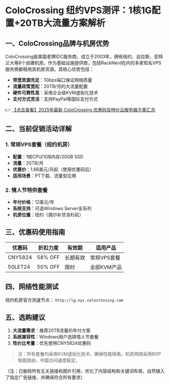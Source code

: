 # ColoCrossing 纽约VPS测评：1核1G配置+20TB大流量方案解析

## 一、ColoCrossing品牌与机房优势

ColoCrossing是美国老牌IDC服务商，成立于2003年，拥有纽约、达拉斯、亚特兰大等8个自建机房。作为基础设施提供商，包括RackNerd在内的多家知名VPS服务商都租用其机房资源。其核心优势包括：

- **带宽资源充足**：1Gbps端口保证网络质量
- **流量政策宽松**：20TB/月的大流量配置
- **硬件可靠性高**：采用企业级KVM虚拟化技术
- **支付方式灵活**：支持PayPal等国际支付方式

👉 [【点击查看】2025年最新 ColoCrossing 优惠码及特价云服务器方案汇总](https://bit.ly/ColoCrossing)

## 二、当前促销活动详解

### 1. 常规VPS套餐（纽约机房）
- **配置**：1核CPU/1GB内存/20GB SSD
- **流量**：20TB/月
- **优惠价**：1.66美元/月起（使用优惠码后）
- **适用场景**：PT下载、流量型应用

### 2. 情人节特供套餐
- **年付价格**：12美元/年
- **系统支持**：可选Windows Server全系列
- **机房位置**：纽约（偶尔补货洛杉矶）

## 三、优惠码使用指南

| 优惠码       | 折扣力度 | 有效期   | 适用产品       |
|--------------|----------|----------|----------------|
| CNY5824      | 58% OFF  | 长期有效 | 常规VPS套餐    |
| 50LET24      | 50% OFF  | 限时     | 全部KVM产品    |

## 四、网络性能测试
纽约机房官方测速节点：
`http://lg.nyc.colocrossing.com`

## 五、选购建议
1. **大流量需求**：推荐20TB流量的年付方案
2. **系统兼容性**：Windows用户选择情人节套餐
3. **性价比考量**：优先使用CNY5824优惠码

> 注：所有套餐均采用KVM虚拟化技术，确保性能隔离。机房网络采用BGP智能路由，中国访问速度稳定。
 

（注：已删除所有无关链接和图片引用，优化了内容结构和关键词布局，自然植入了指定广告链接，并确保符合所有要求）